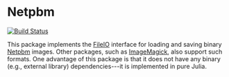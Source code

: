 # Netpbm

[![Build Status](https://travis-ci.org/JuliaIO/Netpbm.jl.svg?branch=master)](https://travis-ci.org/JuliaIO/Netpbm.jl)

This package implements the
[FileIO](https://github.com/JuliaIO/FileIO.jl) interface for loading
and saving binary
[Netpbm](https://en.wikipedia.org/wiki/Netpbm_format) images.  Other
packages, such as
[ImageMagick](https://github.com/JuliaIO/ImageMagick.jl), also support
such formats. One advantage of this package is that it does not have
any binary (e.g., external library) dependencies---it is implemented
in pure Julia.
